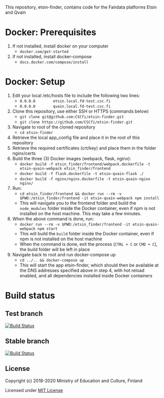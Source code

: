 This repository, etsin-finder, contains code for the Fairdata platforms Etsin and Qvain

# Docker: Prerequisites

1. If not installed, install docker on your computer
    - `docker.com/get-started`
2. If not installed, install docker-compose
    - `docs.docker.com/compose/install`

# Docker: Setup

1. Edit your local /etc/hosts file to include the following two lines:
    - `0.0.0.0        etsin.local.fd-test.csc.fi`
    - `0.0.0.0        qvain.local.fd-test.csc.fi`
2. Clone this repository, use either SSH or HTTPS (commands below)
    - `git clone git@github.com:CSCfi/etsin-finder.git`
    - `git clone https://github.com/CSCfi/etsin-finder.git`
3. Navigate to root of the cloned repository
    - `cd etsin-finder`
4. Retrieve the local app_config file and place it in the root of this repository
5. Retrieve the required certificates (crt/key) and place them in the folder nginx/certs
6. Build the three (3) Docker images (webpack, flask, nginx):
    - `docker build -f etsin_finder/frontend/webpack.dockerfile -t etsin-qvain-webpack etsin_finder/frontend`
    - `docker build -f flask.dockerfile -t etsin-qvain-flask ./`
    - `docker build -f nginx/nginx.dockerfile -t etsin-qvain-nginx nginx/`
7. Run:
    - `cd etsin_finder/frontend && docker run --rm -v $PWD:/etsin_finder/frontend -it etsin-qvain-webpack npm install`
    - This will navigate you to the frontend folder and build the `node_modules` folder inside the Docker container, even if npm is not installed on the host machine. This may take a few minutes.
8. When the above command is done, run:
    - `docker run --rm -v $PWD:/etsin_finder/frontend -it etsin-qvain-webpack npm start`
    - This will build the `build` folder inside the Docker container, even if npm is not installed on the host machine
    - When the command is done, exit the process (`CTRL + C` or `CMD + C`), the build folder will be left in place
9. Navigate back to root and run docker-compose up
    - `cd ../.. && docker-compose up`
    - This will start the app etsin-finder, which should then be available at the DNS addresses specified above in step 4, with hot reload enabled, and all dependencies installed inside Docker containers

# Build status

## Test branch
[![Build Status](https://travis-ci.com/CSCfi/etsin-finder.svg?branch=test)](https://travis-ci.com/CSCfi/etsin-finder)

## Stable branch
[![Build Status](https://travis-ci.com/CSCfi/etsin-finder.svg?branch=stable)](https://travis-ci.com/CSCfi/etsin-finder)

License
-------
Copyright (c) 2018-2020 Ministry of Education and Culture, Finland

Licensed under [MIT License](LICENSE)